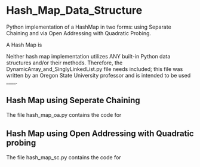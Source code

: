 # Hash_Map_Data_Structure
Python implementation of a HashMap in two forms: using Separate Chaining and via Open Addressing with Quadratic Probing.

A Hash Map is 

Neither hash map implementation utilizes ANY built-in Python data structures and/or their methods. Therefore, the DynamicArray_and_SinglyLinkedList.py file needs included; this file was written by an Oregon State University professor and is intended to be used ____. 

## Hash Map using Seperate Chaining
The file hash_map_oa.py contains the code for 



## Hash Map using Open Addressing with Quadratic probing
The file hash_map_sc.py contains the code for 
